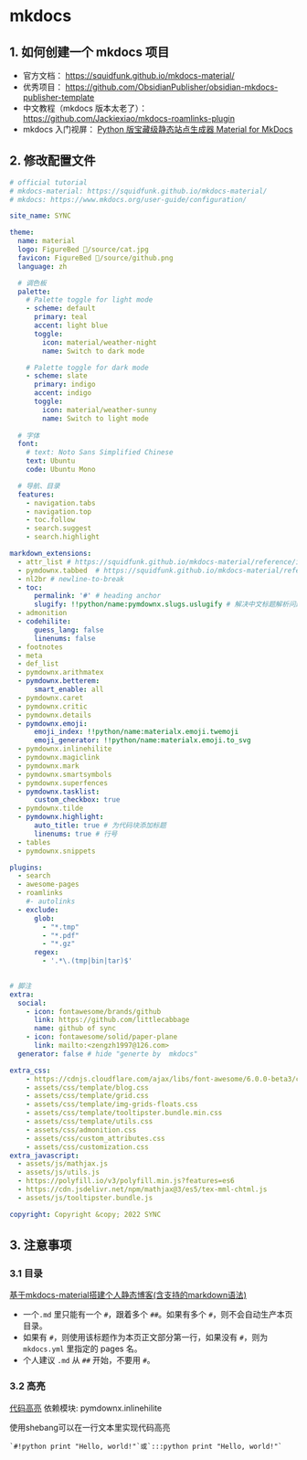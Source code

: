 # mkdocs

## 1. 如何创建一个 mkdocs 项目
- 官方文档： https://squidfunk.github.io/mkdocs-material/
- 优秀项目： https://github.com/ObsidianPublisher/obsidian-mkdocs-publisher-template
- 中文教程（mkdocs 版本太老了）： https://github.com/Jackiexiao/mkdocs-roamlinks-plugin
- mkdocs 入门视屏： [Python 版宝藏级静态站点生成器 Material for MkDocs](https://www.bilibili.com/video/BV1nt4y157sR/?spm_id_from=..search-card.all.click&vd_source=ab2f866858f0016a32f6db0daf3438df)

## 2. 修改配置文件

```yaml
# official tutorial 
# mkdocs-material: https://squidfunk.github.io/mkdocs-material/
# mkdocs: https://www.mkdocs.org/user-guide/configuration/

site_name: SYNC

theme:
  name: material
  logo: FigureBed 🌄/source/cat.jpg
  favicon: FigureBed 🌄/source/github.png
  language: zh

  # 调色板
  palette: 
    # Palette toggle for light mode
    - scheme: default
      primary: teal
      accent: light blue
      toggle:
        icon: material/weather-night
        name: Switch to dark mode

    # Palette toggle for dark mode
    - scheme: slate
      primary: indigo
      accent: indigo
      toggle:
        icon: material/weather-sunny
        name: Switch to light mode
  
  # 字体
  font:
    # text: Noto Sans Simplified Chinese
    text: Ubuntu
    code: Ubuntu Mono

  # 导航、目录
  features:
    - navigation.tabs
    - navigation.top
    - toc.follow
    - search.suggest
    - search.highlight

markdown_extensions: 
  - attr_list # https://squidfunk.github.io/mkdocs-material/reference/images/
  - pymdownx.tabbed  # https://squidfunk.github.io/mkdocs-material/reference/content-tabs/
  - nl2br # newline-to-break 
  - toc:
      permalink: '#' # heading anchor 
      slugify: !!python/name:pymdownx.slugs.uslugify # 解决中文标题解析问题
  - admonition
  - codehilite:
      guess_lang: false
      linenums: false
  - footnotes
  - meta
  - def_list
  - pymdownx.arithmatex
  - pymdownx.betterem:
      smart_enable: all
  - pymdownx.caret
  - pymdownx.critic
  - pymdownx.details
  - pymdownx.emoji:
      emoji_index: !!python/name:materialx.emoji.twemoji 
      emoji_generator: !!python/name:materialx.emoji.to_svg
  - pymdownx.inlinehilite
  - pymdownx.magiclink
  - pymdownx.mark
  - pymdownx.smartsymbols
  - pymdownx.superfences
  - pymdownx.tasklist:
      custom_checkbox: true 
  - pymdownx.tilde
  - pymdownx.highlight:
      auto_title: true # 为代码块添加标题
      linenums: true # 行号
  - tables
  - pymdownx.snippets

plugins:
  - search
  - awesome-pages
  - roamlinks
    #- autolinks 
  - exclude:
      glob:
        - "*.tmp"
        - "*.pdf"
        - "*.gz"
      regex:
        - '.*\.(tmp|bin|tar)$'
  

# 脚注
extra:
  social:
    - icon: fontawesome/brands/github
      link: https://github.com/littlecabbage
      name: github of sync
    - icon: fontawesome/solid/paper-plane
      link: mailto:<zengzh1997@126.com>
  generator: false # hide "generte by  mkdocs"

extra_css:
    - https://cdnjs.cloudflare.com/ajax/libs/font-awesome/6.0.0-beta3/css/all.min.css
    - assets/css/template/blog.css
    - assets/css/template/grid.css
    - assets/css/template/img-grids-floats.css
    - assets/css/template/tooltipster.bundle.min.css
    - assets/css/template/utils.css
    - assets/css/admonition.css
    - assets/css/custom_attributes.css
    - assets/css/customization.css
extra_javascript:
  - assets/js/mathjax.js
  - assets/js/utils.js
  - https://polyfill.io/v3/polyfill.min.js?features=es6
  - https://cdn.jsdelivr.net/npm/mathjax@3/es5/tex-mml-chtml.js
  - assets/js/tooltipster.bundle.js  

copyright: Copyright &copy; 2022 SYNC

```

## 3. 注意事项

### 3.1 目录
[基于mkdocs-material搭建个人静态博客(含支持的markdown语法)](https://cyent.github.io/markdown-with-mkdocs-material/syntax/headline/)
- 一个`.md` 里只能有一个 `#`，跟着多个 `##`。如果有多个 `#`，则不会自动生产本页目录。
- 如果有 `#`，则使用该标题作为本页正文部分第一行，如果没有 `#`，则为 `mkdocs.yml` 里指定的 pages 名。
- 个人建议 `.md` 从 `##` 开始，不要用 `#`。

### 3.2 高亮
[代码高亮](https://cyent.github.io/markdown-with-mkdocs-material/syntax/highlight_code/#_1)
依赖模块: pymdownx.inlinehilite

使用shebang可以在一行文本里实现代码高亮

```text
`#!python print "Hello, world!"`或`:::python print "Hello, world!"`
```


